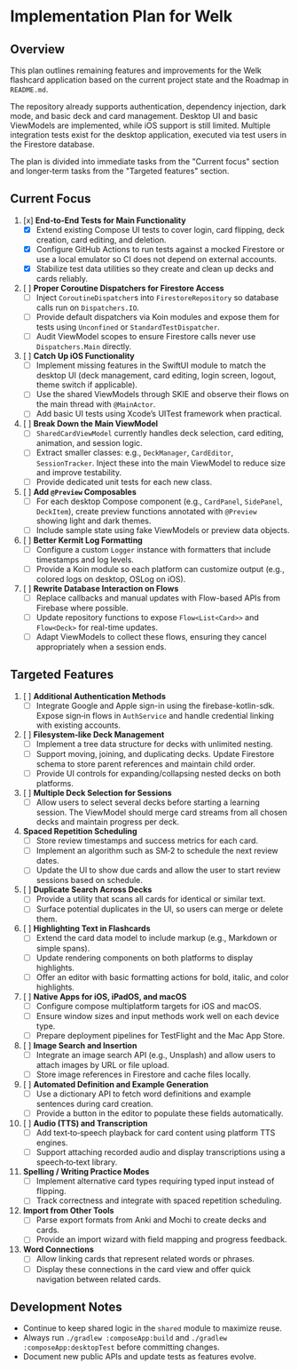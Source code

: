 # Implementation Plan for Welk

## Overview

This plan outlines remaining features and improvements for the Welk flashcard application based on the current project
state and the Roadmap in `README.md`.

The repository already supports authentication, dependency injection, dark mode, and basic deck and card management.
Desktop UI and basic ViewModels are implemented, while iOS support is still limited.
Multiple integration tests exist for the desktop application, executed via test users in the Firestore database.

The plan is divided into immediate tasks from the "Current focus" section and longer‑term tasks from the "Targeted
features" section.

## Current Focus

1. [x] **End‑to‑End Tests for Main Functionality**
    - [x] Extend existing Compose UI tests to cover login, card flipping, deck creation, card editing, and deletion.
    - [x] Configure GitHub Actions to run tests against a mocked Firestore or use a local emulator so CI does not depend
      on external accounts.
    - [x] Stabilize test data utilities so they create and clean up decks and cards reliably.

2. [ ] **Proper Coroutine Dispatchers for Firestore Access**
    - [ ] Inject `CoroutineDispatcher`s into `FirestoreRepository` so database calls run on `Dispatchers.IO`.
    - [ ] Provide default dispatchers via Koin modules and expose them for tests using `Unconfined` or
      `StandardTestDispatcher`.
    - [ ] Audit ViewModel scopes to ensure Firestore calls never use `Dispatchers.Main` directly.

3. [ ] **Catch Up iOS Functionality**
    - [ ] Implement missing features in the SwiftUI module to match the desktop UI (deck management, card editing, login
      screen, logout, theme switch if applicable).
    - [ ] Use the shared ViewModels through SKIE and observe their flows on the main thread with `@MainActor`.
    - [ ] Add basic UI tests using Xcode’s UITest framework when practical.

4. [ ] **Break Down the Main ViewModel**
    - [ ] `SharedCardViewModel` currently handles deck selection, card editing, animation, and session logic.
    - [ ] Extract smaller classes: e.g., `DeckManager`, `CardEditor`, `SessionTracker`.
      Inject these into the main ViewModel to reduce size and improve testability.
    - [ ] Provide dedicated unit tests for each new class.

5. [ ] **Add `@Preview` Composables**
    - [ ] For each desktop Compose component (e.g., `CardPanel`, `SidePanel`, `DeckItem`), create preview functions
      annotated with `@Preview` showing light and dark themes.
    - [ ] Include sample state using fake ViewModels or preview data objects.

6. [ ] **Better Kermit Log Formatting**
    - [ ] Configure a custom `Logger` instance with formatters that include timestamps and log levels.
    - [ ] Provide a Koin module so each platform can customize output (e.g., colored logs on desktop, OSLog on iOS).

7. [ ] **Rewrite Database Interaction on Flows**
    - [ ] Replace callbacks and manual updates with Flow-based APIs from Firebase where possible.
    - [ ] Update repository functions to expose `Flow<List<Card>>` and `Flow<Deck>` for real-time updates.
    - [ ] Adapt ViewModels to collect these flows, ensuring they cancel appropriately when a session ends.

## Targeted Features

1. [ ] **Additional Authentication Methods**
    - [ ] Integrate Google and Apple sign-in using the firebase-kotlin-sdk.
      Expose sign‑in flows in `AuthService` and handle credential linking with existing accounts.

2. [ ] **Filesystem‑like Deck Management**
    - [ ] Implement a tree data structure for decks with unlimited nesting.
    - [ ] Support moving, joining, and duplicating decks.
      Update Firestore schema to store parent references and maintain child order.
    - [ ] Provide UI controls for expanding/collapsing nested decks on both platforms.

3. [ ] **Multiple Deck Selection for Sessions**
    - [ ] Allow users to select several decks before starting a learning session.
      The ViewModel should merge card streams from all chosen decks and maintain progress per deck.

4. **Spaced Repetition Scheduling**
    - [ ] Store review timestamps and success metrics for each card.
    - [ ] Implement an algorithm such as SM‑2 to schedule the next review dates.
    - [ ] Update the UI to show due cards and allow the user to start review sessions based on schedule.

5. [ ] **Duplicate Search Across Decks**
    - [ ] Provide a utility that scans all cards for identical or similar text.
    - [ ] Surface potential duplicates in the UI, so users can merge or delete them.

6. [ ] **Highlighting Text in Flashcards**
    - [ ] Extend the card data model to include markup (e.g., Markdown or simple spans).
    - [ ] Update rendering components on both platforms to display highlights.
    - [ ] Offer an editor with basic formatting actions for bold, italic, and color highlights.

7. [ ] **Native Apps for iOS, iPadOS, and macOS**
    - [ ] Configure compose multiplatform targets for iOS and macOS.
    - [ ] Ensure window sizes and input methods work well on each device type.
    - [ ] Prepare deployment pipelines for TestFlight and the Mac App Store.

8. [ ] **Image Search and Insertion**
    - [ ] Integrate an image search API (e.g., Unsplash) and allow users to attach images by URL or file upload.
    - [ ] Store image references in Firestore and cache files locally.

9. [ ] **Automated Definition and Example Generation**
    - [ ] Use a dictionary API to fetch word definitions and example sentences during card creation.
    - [ ] Provide a button in the editor to populate these fields automatically.

10. [ ] **Audio (TTS) and Transcription**
    - [ ] Add text‑to‑speech playback for card content using platform TTS engines.
    - [ ] Support attaching recorded audio and display transcriptions using a speech‑to‑text library.

11. **Spelling / Writing Practice Modes**
    - [ ] Implement alternative card types requiring typed input instead of flipping.
    - [ ] Track correctness and integrate with spaced repetition scheduling.

12. **Import from Other Tools**
    - [ ] Parse export formats from Anki and Mochi to create decks and cards.
    - [ ] Provide an import wizard with field mapping and progress feedback.

13. **Word Connections**
    - [ ] Allow linking cards that represent related words or phrases.
    - [ ] Display these connections in the card view and offer quick navigation between related cards.

## Development Notes

- Continue to keep shared logic in the `shared` module to maximize reuse.
- Always run `./gradlew :composeApp:build` and `./gradlew :composeApp:desktopTest` before committing changes.
- Document new public APIs and update tests as features evolve.
